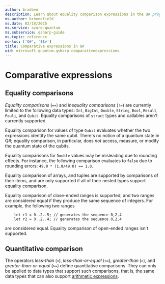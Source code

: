 ```yaml
---
author: bradben
description: Learn about equality comparison expressions in the Q# programming language.
ms.author: brbenefield
ms.date: 02/18/2025
ms.service: azure-quantum
ms.subservice: qsharp-guide
ms.topic: reference
no-loc: ['Q#', '$$v']
title: Comparative expressions in Q#
uid: microsoft.quantum.qsharp.comparativeexpressions
---
```


# Comparative expressions

## Equality comparisons

*Equality comparisons* (`==`) and *inequality comparisons* (`!=`) are currently limited to the following data types: `Int`, `BigInt`, `Double`, `String`, `Bool`, `Result`, `Pauli`, and `Qubit`. Equality comparisons of `struct` types and callables aren't currently supported.

Equality comparison for values of type `Qubit` evaluates whether the two expressions identify the same qubit. There's no notion of a quantum state in Q#; equality comparison, in particular, does *not* access, measure, or modify the quantum state of the qubits.

Equality comparisons for `Double` values may be misleading due to rounding effects.
For instance, the following comparison evaluates to `false` due to rounding errors: `49.0 * (1.0/49.0) == 1.0`.

Equality comparison of arrays, and tuples are supported by comparisons of their items, and are only supported if all of their nested types support equality comparison.

Equality comparison of close-ended ranges is supported, and two ranges are considered equal if they produce the same sequence of integers. For example, the following two ranges

```qsharp
    let r1 = 0..2..5; // generates the sequence 0,2,4
    let r2 = 0..2..4; // generates the sequence 0,2,4
```

are considered equal. Equality comparison of open-ended ranges isn't supported.

## Quantitative comparison

The operators *less-than* (`<`), *less-than-or-equal* (`<=`), *greater-than* (`>`), and *greater-than-or-equal* (`>=`) define quantitative comparisons. They can only be applied to data types that support such comparisons, that is, the same data types that can also support [arithmetic expressions](xref:microsoft.quantum.qsharp.arithmeticexpressions#arithmetic-expressions).

